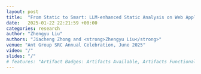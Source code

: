 ```yaml
---
layout: post
title:  "From Static to Smart: LLM-enhanced Static Analysis on Web Application Vulnerability Detection"
date:   2025-01-22 22:21:59 +00:00
categories: research
author: "Zhengyu Liu"
authors: "Jiacheng Zhong and <strong>Zhengyu Liu</strong>"
venue: "Ant Group SRC Annual Celebration, June 2025"
video: "/"
slides: "/"
# features: "Artifact Badges: Artifacts Available, Artifacts Functional, Results Reproduced"
---
```

